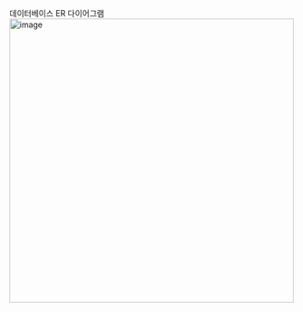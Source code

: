 데이터베이스 ER 다이어그램
<img width="501" alt="image" src="https://github.com/user-attachments/assets/e61d387e-68c4-4b2c-b0a8-5c947341a554">
